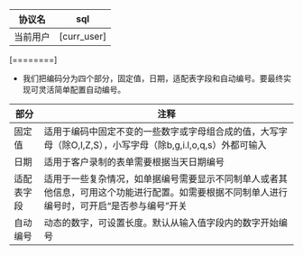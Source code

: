 | 协议名  | sql         |
| ---- | ----------- |
| 当前用户 | [curr_user] |

[========]

- 我们把编码分为四个部分，固定值，日期，适配表字段和自动编号。要最终实现可灵活简单配置自动编号。

| 部分    | 注释                                                                      |
| ----- | ----------------------------------------------------------------------- |
| 固定值   | 适用于编码中固定不变的一些数字或字母组合成的值，大写字母（除O,I,Z,S），小写字母（除b,g,i.l,o,q,s）外都可输入        |
| 日期    | 适用于客户录制的表单需要根据当天日期编号                                                    |
| 适配表字段 | 适用于一些复杂情况，如单据编号需要显示不同制单人或者其他信息，可用这个功能进行配置。如需要根据不同制单人进行编号时，可开启“是否参与编号”开关 |
| 自动编号  | 动态的数字，可设置长度。默认从输入值字段内的数字开始编号   